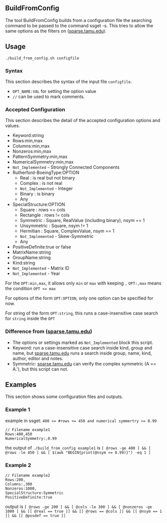 BuildFromConfig
---------------

The tool BuildFromConfig builds from a configuration file the searching command 
to be passed to the command ssget -s.
This tries to allow the same options as the filters on 
([sparse.tamu.edu](sparse.tamu.edu)).


Usage
-----

`./build_from_config.sh configfile`


### Syntax
This section describes the syntax of the input file `configfile`.

- `OPT_NAME:VAL` for setting the option value
- `//` can be used to mark comments.


### Accepted Configuration
This section describes the detail of the accepted configuration options and 
values.

- Keyword:string
- Rows:min,max
- Columns:min,max
- Nonzeros:min,max
- PatternSymmetry:min,max
- NumericalSymmetry:min,max
- `Not_Implemented` - Strongly Connected Components
- Rutherford-BoeingType:OPTION
    - Real : is real but not binary
    - Complex : is not real
    - `Not_Implemented` - Integer
    - Binary : is binary
    - Any
- SpecialStructure:OPTION
    - Square : rows == cols
    - Rectangle : rows != cols
    - Symmetric : Square, RealValue (including binary), nsym == 1
    - Unsymmetric : Square, nsym != 1
    - Hermitian : Square, ComplexValue, nsym == 1
    - `Not_Implemented` - Skew-Symmetric
    - Any
- PositiveDefinite:true or false
- MatrixName:string
- GroupName:string
- Kind:string
- `Not_Implemented` - Matrix ID
- `Not_Implemented` - Year

For the `OPT:min,max`, it allows only `min` or `max` with keeping `,`
`OPT:,max` means the condition `OPT <= max`

For options of the form `OPT:OPTION`, only one option can be specified for now.

For string of the form `OPT:string`, this runs a case-insensitive case search 
for `string` inside the `OPT`


### Difference from ([sparse.tamu.edu](sparse.tamu.edu))

- The options or settings marked as `Not_Implemented` block this script.
- Keyword: run a case-insensitive case search inside kind, group and name, but 
[sparse.tamu.edu](sparse.tamu.edu) runs a search inside group, name, kind, 
author, editor and notes.
- Symmetric:
    [sparse.tamu.edu](sparse.tamu.edu) can verify the complex symmetric
    (A == A.'), but this script can not.


Examples
-------

This section shows some configuration files and outputs.


### Example 1
example in ssget: `400 <= #rows <= 450 and numerical symmertry >= 0.99`
```
// Filename example1
Rows:400,450
NumericalSymmetry:,0.99
```
the output of `./build_from_config example1` is
`[ @rows -ge 400 ] && [ @rows -le 450 ] && [ $(awk "BEGIN{print(@nsym <= 0.99)}") -eq 1 ]`


### Example 2
```
// Filename example2
Rows:200,
Columns:,300
Nonzeros:1000,
SpecialStructure:Symmetric
PositiveDefinite:true
```
output is `[ @rows -ge 200 ] && [ @cols -le 300 ] && [ @nonzeros -ge 1000 ] && [[ @real == true ]] && [[ @rows == @cols ]] && [[ @nsym == 1 ]] && [[ @posdef == true ]]`
